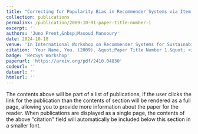 ```yaml
---
title: "Correcting for Popularity Bias in Recommender Systems via Item Loss Equalization"
collection: publications
permalink: /publication/2009-10-01-paper-title-number-1
excerpt: ''
authors: 'Juno Prent,&nbsp;Masoud Mansoury'
date: 2024-10-18
venue: 'In International Workshop on Recommender Systems for Sustainability and Social Good in conjunction with ACM RecSys 2024'
citation: 'Your Name, You. (2009). &quot;Paper Title Number 1.&quot; <i>Journal 1</i>. 1(1).'
badge: 'RecSys Workshop'
paperurl: 'https://arxiv.org/pdf/2410.04830'
codeurl: ''
dataurl: ''
htmlurl: ''
---
```


The contents above will be part of a list of publications, if the user clicks the link for the publication than the contents of section will be rendered as a full page, allowing you to provide more information about the paper for the reader. When publications are displayed as a single page, the contents of the above "citation" field will automatically be included below this section in a smaller font.
